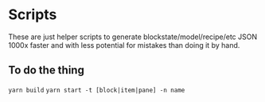 # Scripts

These are just helper scripts to generate blockstate/model/recipe/etc JSON 1000x faster and with less potential for mistakes than doing it by hand.

## To do the thing

`yarn build`
`yarn start -t [block|item|pane] -n name`
